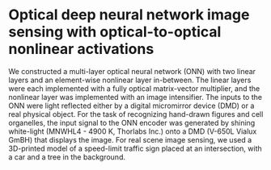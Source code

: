 # Optical deep neural network image sensing with optical-to-optical nonlinear activations

We constructed a multi-layer optical neural network (ONN) with two linear layers and an element-wise nonlinear layer in-between. The linear layers were each implemented with a fully optical matrix-vector multiplier, and the nonlinear layer was implemented with an image intensifier. The inputs to the ONN were light reflected either by a digital micromirror device (DMD) or a real physical object. For the task of recognizing hand-drawn figures and cell organelles, the input signal to the ONN encoder was generated by shining white-light (MNWHL4 - 4900 K, Thorlabs Inc.) onto a DMD (V-650L Vialux GmBH) that displays the image. For real scene image sensing, we used a 3D-printed model of a speed-limit traffic sign placed at an intersection, with a car and a tree in the background.


